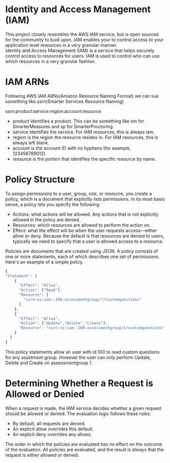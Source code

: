 # Identity and Access Management (IAM) 

This project closely resembles the AWS IAM service, but is open sourced for the community to buid upon.  IAM enables your to control access to your application level resources in a very granular manner.  
Identity and Access Management (IAM) is a service that helps securely control access to resources for users. IAM is used to control who can use which resources in a very granular fashion.
  
  
# IAM ARNs
  
Following AWS IAM ARNs(Amazon Resource Naming Format) we can sue something like ssrn(Smarter Services Resource Naming)
  
  ssrn:product:service:region:account:resource
  
  
  * product identifies a product. This can be something like sm for SmarterMeasures and sp for SmarterProctoring.   
  * service identifies the service. For IAM resources, this is always iam.
  * region is the region the resource resides in. For IAM resources, this is always left blank.
  * account is the account ID with no hyphens (for example, 123456789012).
  * resource is the portion that identifies the specific resource by name.
  

# Policy Structure

To assign permissions to a user, group, role, or resource, you create a policy, which is a document that explicitly lists permissions. In its most basic sense, a policy lets you specify the following:

   * Actions: what actions will be allowed.  Any actions that is not explicitly allowed in the policy are denied.
   * Resources: which resources  are allowed to perform the action on.
   * Effect: what the effect will be when the user requests access—either allow or deny. Because the default is that resources are denied to users, typically we need to specify that a user is allowed access to a resource.

Policies are documents that are created using JSON. A policy consists of one or more statements, each of which describes one set of permissions. Here's an example of a simple policy.


```javascript  
{
"Statement": [
    {
      "Effect": "Allow",
      "Action": ["Read"],
      "Resource": [
        "ssrn:ss:iam::100:assessmentgroup/*/customquestions"
      ]
    },
    {
      "Effect": "Allow",
      "Action": ["Update","Delete","Create"],
      "Resource": "ssrn:ss:iam::100:assessmentgroup/1/customquestions"
    }
  ]
}
```



This policy statements allow an user with id 100 to read custom questions for any assetment group. However the user can only  perform Update, Delete and Create on assessmentgroup 1.


# Determining Whether a Request is Allowed or Denied
  
  When a request is made, the IAM service decides whether a given request should be allowed or denied. The evaluation logic follows these rules:
  
  * By default, all requests are denied.
  * An explicit allow overrides this default.
  * An explicit deny overrides any allows.
  
The order in which the policies are evaluated has no effect on the outcome of the evaluation. All policies are evaluated, and the result is always that the request is either allowed or denied.